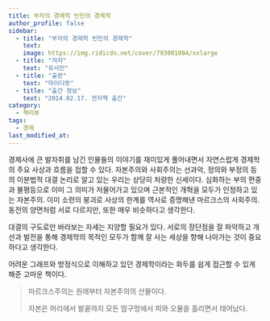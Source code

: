```yaml
---
title: 부자의 경제학 빈민의 경제학
author_profile: false
sidebar:
  - title: "부자의 경제학 빈민의 경제학"
    text:
    image: https://img.ridicdn.net/cover/793001084/xxlarge
  - title: "저자"
    text: "유시민"
  - title: "출판"
    text: "마이디팟"
  - title: "출간 정보"
    text: "2014.02.17. 전자책 출간"
category:
  - 책리뷰
tags:
  - 경제
last_modified_at:
---
```


경제사에 큰 발자취를 남긴 인물들의 이야기를 재미있게 풀어내면서 자연스럽게 경제학의 주요 사상과 흐름을 접할 수 있다. 자본주의와 사회주의는 선과악, 정의와 부정의 등의 이분법적 대결 논리로 알고 있는 우리는 상당히 처량한 신세이다. 심화하는 부의 편중과 불평등으로 이미 그 의미가 저물어가고 있으며 근본적인 개혁을 모두가 인정하고 있는 자본주의. 이미 소련의 붕괴로 사상의 한계를 역사로 증명해낸 마르크스의 사회주의. 동전의 양면처럼 서로 다르지만, 또한 매우 비슷하다고 생각한다. 

대결의 구도로만 바라보는 자세는 지양할 필요가 있다. 서로의 장단점을 잘 파악하고 개선과 발전을 통해 경제학의 목적인 모두가 함께 잘 사는 세상을 향해 나아가는 것이 중요하다고 생각한다. 

어려운 그래프와 방정식으로 이해하고 있던 경제학이라는 화두를 쉽게 접근할 수 있게 해준 고마운 책이다. 

> 마르크스주의는 원래부터 자본주의의 산물이다. 
>
> 자본은 머리에서 발끝까지 모든 땀구멍에서 피와 오물을 흘리면서 태어났다. 
